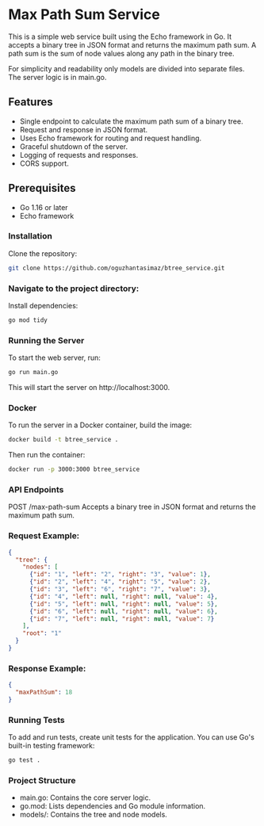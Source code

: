 # Max Path Sum Service
This is a simple web service built using the Echo framework in Go. It accepts a binary tree in JSON format and returns the maximum path sum. A path sum is the sum of node values along any path in the binary tree.

For simplicity and readability only models are divided into separate files. The server logic is in main.go.

## Features
- Single endpoint to calculate the maximum path sum of a binary tree.
- Request and response in JSON format.
- Uses Echo framework for routing and request handling.
- Graceful shutdown of the server.
- Logging of requests and responses.
- CORS support.

## Prerequisites
- Go 1.16 or later
- Echo framework

### Installation
Clone the repository:
```bash
git clone https://github.com/oguzhantasimaz/btree_service.git
```
### Navigate to the project directory:
Install dependencies:
```bash
go mod tidy
```

### Running the Server
To start the web server, run:

```bash
go run main.go
```
This will start the server on http://localhost:3000.

### Docker

To run the server in a Docker container, build the image:

```bash
docker build -t btree_service .
```

Then run the container:

```bash
docker run -p 3000:3000 btree_service
```

### API Endpoints
POST /max-path-sum
Accepts a binary tree in JSON format and returns the maximum path sum.

### Request Example:
```json
{
  "tree": {
    "nodes": [
      {"id": "1", "left": "2", "right": "3", "value": 1},
      {"id": "2", "left": "4", "right": "5", "value": 2},
      {"id": "3", "left": "6", "right": "7", "value": 3},
      {"id": "4", "left": null, "right": null, "value": 4},
      {"id": "5", "left": null, "right": null, "value": 5},
      {"id": "6", "left": null, "right": null, "value": 6},
      {"id": "7", "left": null, "right": null, "value": 7}
    ],
    "root": "1"
  }
}
```


### Response Example:
```json
{
  "maxPathSum": 18
}
```


### Running Tests
To add and run tests, create unit tests for the application. You can use Go's built-in testing framework:

```bash
go test .
```

### Project Structure
* main.go: Contains the core server logic.
* go.mod: Lists dependencies and Go module information.
* models/: Contains the tree and node models.



